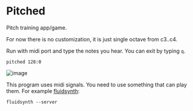 # Pitched

Pitch training app/game.

For now there is no customization, it is just single octave from c3..c4.

Run with midi port and type the notes you hear. You can exit by typing `q`.
```shell
pitched 128:0
```
![image](https://github.com/user-attachments/assets/288c7976-e6fb-4632-b5cc-264b4cd0862c)

This program uses midi signals. You need to use something that can play them. For example [fluidsynth](https://www.fluidsynth.org/):
```shell
fluidsynth --server
```

